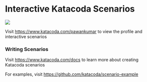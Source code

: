 # Interactive Katacoda Scenarios

[![](http://shields.katacoda.com/katacoda/pawankumar/count.svg)](https://www.katacoda.com/pawankumar "Get your profile on Katacoda.com")

Visit https://www.katacoda.com/pawankumar to view the profile and interactive scenarios

### Writing Scenarios
Visit https://www.katacoda.com/docs to learn more about creating Katacoda scenarios

For examples, visit https://github.com/katacoda/scenario-example
